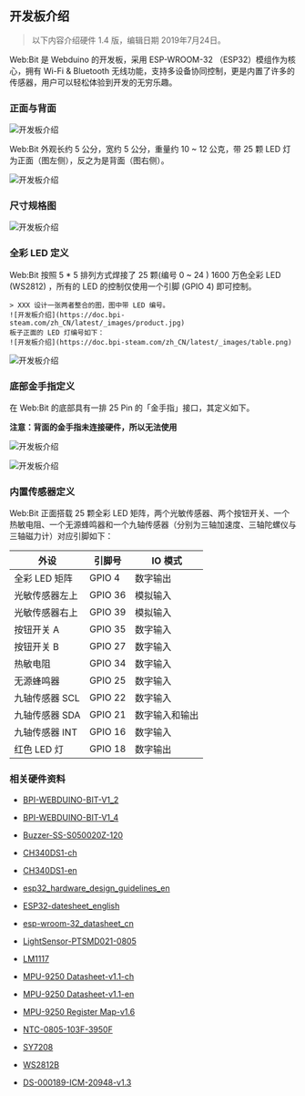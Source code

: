 
## 开发板介绍

> 以下内容介绍硬件 1.4 版，编辑日期 2019年7月24日。

Web:Bit 是 Webduino 的开发板，采用 ESP-WROOM-32 （ESP32）模组作为核心，拥有 Wi-Fi & Bluetooth 无线功能，支持多设备协同控制，更是内置了许多的传感器，用户可以轻松体验到开发的无穷乐趣。

### 正面与背面

![开发板介绍](hardware/upload_9ca0f2e8545e2835e9b0a8b5ae0c1330.png)

Web:Bit 外观长约 5 公分，宽约 5 公分，重量约 10 ~ 12 公克，带 25 颗 LED 灯为正面（图左侧），反之为是背面（图右侧）。

![开发板介绍](hardware/upload_51dd835e8e65108c6f4edee97babc922.png)

### 尺寸规格图

![开发板介绍](hardware/upload_f43892b83561e0fbb5be54cd4b288b08.png)

### 全彩 LED 定义

Web:Bit 按照 5 * 5 排列方式焊接了 25 颗(编号 0 ~ 24 ) 1600 万色全彩 LED (WS2812) ，所有的 LED 的控制仅使用一个引脚 (GPIO 4) 即可控制。

```
> XXX 设计一张两者整合的图，图中带 LED 编号。
![开发板介绍](https://doc.bpi-steam.com/zh_CN/latest/_images/product.jpg)
板子正面的 LED 灯编号如下：
![开发板介绍](https://doc.bpi-steam.com/zh_CN/latest/_images/table.png)
```
![开发板介绍](hardware/upload_7fe376a15b4393441c58b84f052f8bb4.png)

### 底部金手指定义

在 Web:Bit 的底部具有一排 25 Pin 的「金手指」接口，其定义如下。

**注意：背面的金手指未连接硬件，所以无法使用**

![开发板介绍](hardware/upload_4545d093f0c3899da1495995597ec383.png)

![开发板介绍](hardware/upload_ca07897451dd2440025709b70978f2f4.png)

### 内置传感器定义

Web:Bit 正面搭载 25 颗全彩 LED 矩阵，两个光敏传感器、两个按钮开关、一个热敏电阻、一个无源蜂鸣器和一个九轴传感器（分别为三轴加速度、三轴陀螺仪与三轴磁力计）对应引脚如下：

| 外设 | 引脚号 | IO 模式 |
| ---------------- | -------- | -------- |
| 全彩 LED 矩阵     | GPIO 4     | 数字输出       |
| 光敏传感器左上     | GPIO 36     | 模拟输入      |
| 光敏传感器右上     | GPIO 39     | 模拟输入      |
| 按钮开关 A        | GPIO 35     | 数字输入      |
| 按钮开关 B        | GPIO 27     | 数字输入      |
| 热敏电阻          | GPIO 34     | 数字输入      |
| 无源蜂鸣器         | GPIO 25     | 数字输入      |
| 九轴传感器 SCL     |  GPIO 22    | 数字输入      |
| 九轴传感器 SDA     |   GPIO  21  | 数字输入和输出 |
| 九轴传感器 INT     |   GPIO 16   | 数字输入      |
| 红色 LED 灯       |   GPIO 18   | 数字输出      |

### 相关硬件资料

- [BPI-WEBDUINO-BIT-V1_2](https://github.com/BPI-STEAM/BPI-BIT-Hardware/tree/master/docs/BPI-WEBDUINO-BIT-V1_2.pdf)

- [BPI-WEBDUINO-BIT-V1_4](https://github.com/BPI-STEAM/BPI-BIT-Hardware/tree/master/docs/BPI-WEBDUINO-BIT-V1_4.pdf)

- [Buzzer-SS-S050020Z-120](https://github.com/BPI-STEAM/BPI-BIT-Hardware/tree/master/docs/Buzzer-SS-S050020Z-120.pdf)

- [CH340DS1-ch](https://github.com/BPI-STEAM/BPI-BIT-Hardware/tree/master/docs/CH340DS1-ch.pdf)

- [CH340DS1-en](https://github.com/BPI-STEAM/BPI-BIT-Hardware/tree/master/docs/CH340DS1-en.pdf)

- [esp32_hardware_design_guidelines_en](https://github.com/BPI-STEAM/BPI-BIT-Hardware/tree/master/docs/esp32_hardware_design_guidelines_en.pdf)

- [ESP32-datesheet_english](https://github.com/BPI-STEAM/BPI-BIT-Hardware/tree/master/docs/ESP32-datesheet_english.pdf)

- [esp-wroom-32_datasheet_cn](https://github.com/BPI-STEAM/BPI-BIT-Hardware/tree/master/docs/esp-wroom-32_datasheet_cn.pdf)

- [LightSensor-PTSMD021-0805](https://github.com/BPI-STEAM/BPI-BIT-Hardware/tree/master/docs/LightSensor-PTSMD021-0805.pdf)

- [LM1117](https://github.com/BPI-STEAM/BPI-BIT-Hardware/tree/master/docs/LM1117.pdf)

- [MPU-9250 Datasheet-v1.1-ch](https://github.com/BPI-STEAM/BPI-BIT-Hardware/tree/master/docs/MPU-9250%20Datasheet-v1.1-ch.pdf)

- [MPU-9250 Datasheet-v1.1-en](https://github.com/BPI-STEAM/BPI-BIT-Hardware/tree/master/docs/MPU-9250%20Datasheet-v1.1-en.pdf)

- [MPU-9250 Register Map-v1.6](https://github.com/BPI-STEAM/BPI-BIT-Hardware/tree/master/docs/MPU-9250%20Register%20Map-v1.6.pdf)

- [NTC-0805-103F-3950F](https://github.com/BPI-STEAM/BPI-BIT-Hardware/tree/master/docs/NTC-0805-103F-3950F.pdf)

- [SY7208](https://github.com/BPI-STEAM/BPI-BIT-Hardware/tree/master/docs/SY7208.pdf)

- [WS2812B](https://github.com/BPI-STEAM/BPI-BIT-Hardware/tree/master/docs/WS2812B.pdf)

- [DS-000189-ICM-20948-v1.3](https://github.com/BPI-STEAM/BPI-BIT-Hardware/tree/master/docs/DS-000189-ICM-20948-v1.3.pdf)


